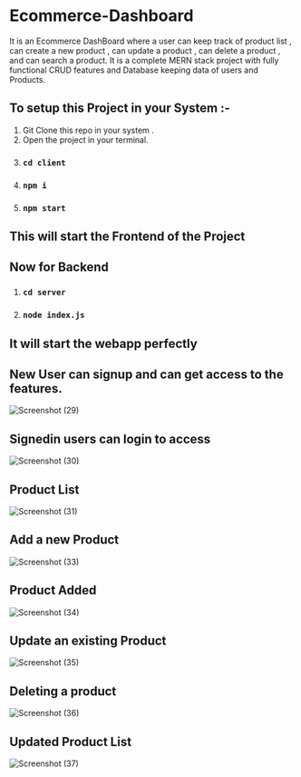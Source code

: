 # Ecommerce-Dashboard

It is an Ecommerce DashBoard where a user can keep track of product list ,
can create a new product , can update a product , can delete a product , and can search a product.
It is a complete MERN stack project with fully functional CRUD features and Database keeping data of users and Products. 


## To setup this Project in your System :-
  1. Git Clone this repo in your system .
  2. Open the project in your terminal.
  3. ### `cd client`
  4. ### `npm i`
  5. ### `npm start`
## This will start the Frontend of the Project

## Now for Backend
  1. ### `cd server`
  2. ### `node index.js`
  
## It will start the webapp perfectly

## New User can signup and can get access to the features.
 ![Screenshot (29)](https://user-images.githubusercontent.com/95162318/204245290-3074e448-0c2b-419b-95b8-e84d5db4196c.png)
 
 
## Signedin users can login to access
![Screenshot (30)](https://user-images.githubusercontent.com/95162318/204245355-c2373c9e-6132-4478-8e65-a0a0de70eff9.png)


## Product List
![Screenshot (31)](https://user-images.githubusercontent.com/95162318/204245403-9f902861-8a6f-4fd0-9d56-38ae85fb2a30.png)


## Add a new Product
![Screenshot (33)](https://user-images.githubusercontent.com/95162318/204245419-3905d7c0-7c9b-44ce-ae46-9b203128d828.png)


## Product Added
![Screenshot (34)](https://user-images.githubusercontent.com/95162318/204245462-c9614d6b-c453-43bc-8efb-49f2ae85ad20.png)


## Update an existing Product 
![Screenshot (35)](https://user-images.githubusercontent.com/95162318/204245479-3a9a0644-de32-42a7-a436-9220c0d32b08.png)


## Deleting a product
![Screenshot (36)](https://user-images.githubusercontent.com/95162318/204245496-135eebcc-633d-48b1-837f-46ceb714b9d4.png)


## Updated Product List
![Screenshot (37)](https://user-images.githubusercontent.com/95162318/204245502-611d12ea-3a1c-4643-ba76-7bfad63a55a1.png)
